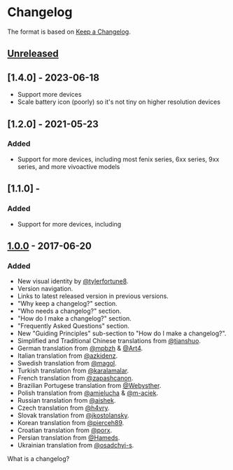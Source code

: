 # Changelog

The format is based on [Keep a Changelog](https://keepachangelog.com/en/1.0.0/).

## [Unreleased]

## [1.4.0] - 2023-06-18

- Support more devices
- Scale battery icon (poorly) so it's not tiny on higher resolution devices

## [1.2.0] - 2021-05-23

### Added

- Support for more devices, including most fenix series, 6xx series, 9xx series,
  and more vivoactive models

## [1.1.0] -

### Added

- Support for more devices, including

## [1.0.0] - 2017-06-20

### Added

- New visual identity by [@tylerfortune8](https://github.com/tylerfortune8).
- Version navigation.
- Links to latest released version in previous versions.
- "Why keep a changelog?" section.
- "Who needs a changelog?" section.
- "How do I make a changelog?" section.
- "Frequently Asked Questions" section.
- New "Guiding Principles" sub-section to "How do I make a changelog?".
- Simplified and Traditional Chinese translations from
  [@tianshuo](https://github.com/tianshuo).
- German translation from [@mpbzh](https://github.com/mpbzh) &
  [@Art4](https://github.com/Art4).
- Italian translation from [@azkidenz](https://github.com/azkidenz).
- Swedish translation from [@magol](https://github.com/magol).
- Turkish translation from [@karalamalar](https://github.com/karalamalar).
- French translation from [@zapashcanon](https://github.com/zapashcanon).
- Brazilian Portugese translation from
  [@Webysther](https://github.com/Webysther).
- Polish translation from [@amielucha](https://github.com/amielucha) &
  [@m-aciek](https://github.com/m-aciek).
- Russian translation from [@aishek](https://github.com/aishek).
- Czech translation from [@h4vry](https://github.com/h4vry).
- Slovak translation from [@jkostolansky](https://github.com/jkostolansky).
- Korean translation from [@pierceh89](https://github.com/pierceh89).
- Croatian translation from [@porx](https://github.com/porx).
- Persian translation from [@Hameds](https://github.com/Hameds).
- Ukrainian translation from [@osadchyi-s](https://github.com/osadchyi-s).

[unreleased]:
  https://github.com/olivierlacan/keep-a-changelog/compare/v1.0.0...HEAD
[1.0.0]:
  https://github.com/olivierlacan/keep-a-changelog/compare/v0.3.0...v1.0.0
[0.3.0]:
  https://github.com/olivierlacan/keep-a-changelog/compare/v0.2.0...v0.3.0
[0.2.0]:
  https://github.com/olivierlacan/keep-a-changelog/compare/v0.1.0...v0.2.0
[0.1.0]:
  https://github.com/olivierlacan/keep-a-changelog/compare/v0.0.8...v0.1.0
[0.0.8]:
  https://github.com/olivierlacan/keep-a-changelog/compare/v0.0.7...v0.0.8
[0.0.7]:
  https://github.com/olivierlacan/keep-a-changelog/compare/v0.0.6...v0.0.7
[0.0.6]:
  https://github.com/olivierlacan/keep-a-changelog/compare/v0.0.5...v0.0.6
[0.0.5]:
  https://github.com/olivierlacan/keep-a-changelog/compare/v0.0.4...v0.0.5
[0.0.4]:
  https://github.com/olivierlacan/keep-a-changelog/compare/v0.0.3...v0.0.4
[0.0.3]:
  https://github.com/olivierlacan/keep-a-changelog/compare/v0.0.2...v0.0.3
[0.0.2]:
  https://github.com/olivierlacan/keep-a-changelog/compare/v0.0.1...v0.0.2

What is a changelog?
